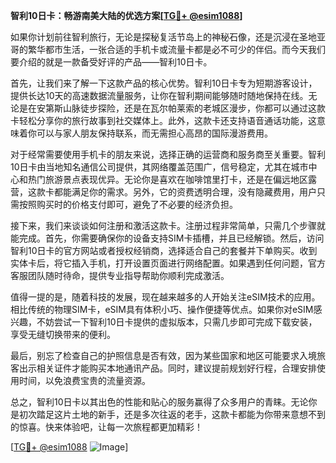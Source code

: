 **智利10日卡：畅游南美大陆的优选方案[[TG💪+ @esim1088](https://t.me/s/esim1088)]**

如果你计划前往智利旅行，无论是探秘复活节岛上的神秘石像，还是沉浸在圣地亚哥的繁华都市生活，一张合适的手机卡或流量卡都是必不可少的伴侣。而今天我们要介绍的就是一款备受好评的产品——智利10日卡。

首先，让我们来了解一下这款产品的核心优势。智利10日卡专为短期游客设计，提供长达10天的高速数据流量服务，让你在智利期间能够随时随地保持在线。无论是在安第斯山脉徒步探险，还是在瓦尔帕莱索的老城区漫步，你都可以通过这款卡轻松分享你的旅行故事到社交媒体上。此外，这款卡还支持语音通话功能，这意味着你可以与家人朋友保持联系，而无需担心高昂的国际漫游费用。

对于经常需要使用手机卡的朋友来说，选择正确的运营商和服务商至关重要。智利10日卡由当地知名通信公司提供，其网络覆盖范围广，信号稳定，尤其在城市中心和热门旅游景点表现优异。无论你是喜欢在咖啡馆里打卡，还是在偏远地区露营，这款卡都能满足你的需求。另外，它的资费透明合理，没有隐藏费用，用户只需按照购买时的价格支付即可，避免了不必要的经济负担。

接下来，我们来谈谈如何注册和激活这款卡。注册过程非常简单，只需几个步骤就能完成。首先，你需要确保你的设备支持SIM卡插槽，并且已经解锁。然后，访问智利10日卡的官方网站或者授权经销商，选择适合自己的套餐并下单购买。收到实体卡后，将它插入手机，打开设置页面进行网络配置。如果遇到任何问题，官方客服团队随时待命，提供专业指导帮助你顺利完成激活。

值得一提的是，随着科技的发展，现在越来越多的人开始关注eSIM技术的应用。相比传统的物理SIM卡，eSIM具有体积小巧、操作便捷等优点。如果你对eSIM感兴趣，不妨尝试一下智利10日卡提供的虚拟版本，只需几步即可完成下载安装，享受无缝切换带来的便利。

最后，别忘了检查自己的护照信息是否有效，因为某些国家和地区可能要求入境旅客出示相关证件才能购买本地通讯产品。同时，建议提前规划好行程，合理安排使用时间，以免浪费宝贵的流量资源。

总之，智利10日卡以其出色的性能和贴心的服务赢得了众多用户的青睐。无论你是初次踏足这片土地的新手，还是多次往返的老手，这款卡都能为你带来意想不到的惊喜。快来体验吧，让每一次旅程都更加精彩！

[[TG💪+ @esim1088](https://t.me/s/esim1088) ![Image](https://i.postimg.cc/4NQfJmqS/Snipaste-2025-05-13-00-14-12.png)]